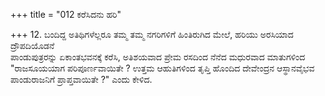 +++
title = "012 ಕರೆಸಿದನು ಹರಿ"

+++
12. ಬಂದಿದ್ದ ಅತಿಥಿಗಳೆಲ್ಲರೂ ತಮ್ಮ ತಮ್ಮ ನಗರಿಗಳಿಗೆ ಹಿಂತಿರುಗಿದ ಮೇಲೆ, ಹರಿಯು ಅರಸಿಯಾದ ದ್ರೌಪದಿಯೊಡನೆ   
ಪಾಂಡುಪುತ್ರರನ್ನು ಏಕಾಂತಭವನಕ್ಕೆ ಕರೆಸಿ, ಅತಿಶಯವಾದ ಪ್ರೇಮ ರಸದಿಂದ ನೆನೆದ ಮಧುರವಾದ ಮಾತುಗಳಿಂದ "ರಾಜಸೂಯಯಾಗ ಪರಿಪೂರ್ಣವಾಯಿತೇ ? ಉತ್ತಮ ಆಹುತಿಗಳಿಂದ ತೃಪ್ತಿ ಹೊಂದಿದ ದೇವೇಂದ್ರನ ಆಸ್ಥಾನವೈಭವ ಪಾಂಡುರಾಜನಿಗೆ ಪ್ರಾಪ್ತವಾಯಿತೇ ?" ಎಂದು ಕೇಳಿದ.